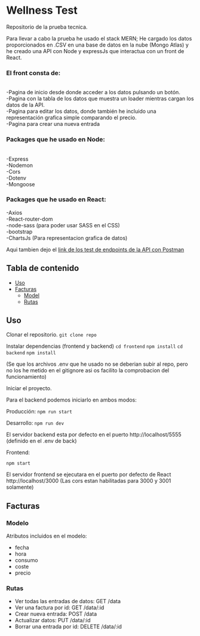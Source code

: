 # Wellness Test

Repositorio de la prueba tecnica.

Para llevar a cabo la prueba he usado el stack MERN; He cargado los datos proporcionados en .CSV en una base de datos en la nube (Mongo Atlas) y he creado una API con Node y expressJs que
interactua con un front de React.

<h3>El front consta de:</h3>
</br>
-Pagina de inicio desde donde acceder a los datos pulsando un botón.
</br>
-Pagina con la tabla de los datos que muestra un loader mientras cargan los datos de la API.
</br>
-Pagina para editar los datos, donde también he incluido una representación grafica simple comparando el precio.
</br>
-Pagina para crear una nueva entrada

<h3>Packages que he usado en Node:</h3>
</br>
-Express
</br>
-Nodemon
</br>
-Cors
</br>
-Dotenv
</br>
-Mongoose

<h3>Packages que he usado en React:</h3>
-Axios
</br>
-React-router-dom
</br>
-node-sass (para poder usar SASS en el CSS)
</br>
-bootstrap
</br>
-ChartsJs (Para representacion grafica de datos)
</br>

Aqui tambien dejo el [link de los test de endpoints de la API con Postman](https://www.postman.com/collections/4bba4209389da8d17a50)

## Tabla de contenido

- [Uso](#uso)
- [Facturas](#facturas)
  - [Model](#model)
  - [Rutas](#rutas)

## Uso

Clonar el repositorio.
`git clone repo`

Instalar dependencias (frontend y backend)
`cd frontend`
`npm install`
`cd backend`
`npm install`

(Se que los archivos .env que he usado no se deberian subir al repo, pero no los he metido en el gitignore asi os facilito la comprobacion del funcionamiento)

Iniciar el proyecto.

Para el backend podemos iniciarlo en ambos modos:

Producción: `npm run start`

Desarrollo: `npm run dev`

El servidor backend esta por defecto en el puerto http://localhost/5555 (definido en el .env de back)

Frontend:

`npm start`

El servidor frontend se ejecutara en el puerto por defecto de React http://localhost/3000 (Las cors estan habilitadas para 3000 y 3001 solamente)

## Facturas

### Modelo

Atributos incluidos en el modelo:

- fecha
- hora
- consumo
- coste
- precio

### Rutas

- Ver todas las entradas de datos: GET /data
- Ver una factura por id: GET /data/:id
- Crear nueva entrada: POST /data
- Actualizar datos: PUT /data/:id
- Borrar una entrada por id: DELETE /data/:id
